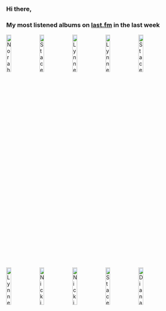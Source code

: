 ### Hi there, 

### My most listened albums on [last.fm](https://www.last.fm/user/jfdesignnet) in the last week

[<img src='https://lastfm.freetls.fastly.net/i/u/300x300/e3c79547d80c906d1e957b4dc5030679.jpg' width='16%' height='16%' alt='Norah Jones - Come Away With Me (Super Deluxe Edition)'>](https://www.last.fm/music/norah%2bjones/come%2baway%2bwith%2bme%2b%2528super%2bdeluxe%2bedition%2529)&nbsp;
[<img src='https://lastfm.freetls.fastly.net/i/u/300x300/01e9370e5271fb039110cf99d1553558.jpg' width='16%' height='16%' alt='Stacey Kent - Its A Wonderful World'>](https://www.last.fm/music/stacey%2bkent/it%2527s%2ba%2bwonderful%2bworld)&nbsp;
[<img src='https://lastfm.freetls.fastly.net/i/u/300x300/246e63c6b14548919d6efe2f44208fe0.jpg' width='16%' height='16%' alt='Lynne Arriale Trio - Lynne Arriale Trio Live'>](https://www.last.fm/music/lynne%2barriale%2btrio/lynne%2barriale%2btrio%2blive)&nbsp;
[<img src='https://lastfm.freetls.fastly.net/i/u/300x300/18badcd2f84688bf1f8ccbcf46094bf5.jpg' width='16%' height='16%' alt='Lynne Arriale Trio - Chimes of Freedom'>](https://www.last.fm/music/lynne%2barriale%2btrio/chimes%2bof%2bfreedom)&nbsp;
[<img src='https://lastfm.freetls.fastly.net/i/u/300x300/d9832bb96dfc107d869179a317a0dd9f.jpg' width='16%' height='16%' alt='Stacey Kent - Dreamer in Concert (Bonus Edition)'>](https://www.last.fm/music/stacey%2bkent/dreamer%2bin%2bconcert%2b%2528bonus%2bedition%2529)&nbsp;
<br>
[<img src='https://lastfm.freetls.fastly.net/i/u/300x300/fcaa745d6c645b638bc90466ef1b80d6.jpg' width='16%' height='16%' alt='Lynne Arriale Trio - The Lights Are Always On'>](https://www.last.fm/music/lynne%2barriale%2btrio/the%2blights%2bare%2balways%2bon)&nbsp;
[<img src='https://lastfm.freetls.fastly.net/i/u/300x300/b96429822b40dfdb2fb6e8b98b7b8c70.jpg' width='16%' height='16%' alt='Nicki Parrott - Papa Loves Mambo'>](https://www.last.fm/music/nicki%2bparrott/papa%2bloves%2bmambo)&nbsp;
[<img src='https://lastfm.freetls.fastly.net/i/u/300x300/34ebc6013c4455a1488027fc694b18cd.jpg' width='16%' height='16%' alt='Nicki Parrott - Great 70s'>](https://www.last.fm/music/nicki%2bparrott/great%2b70%2527s)&nbsp;
[<img src='https://lastfm.freetls.fastly.net/i/u/300x300/02047d90c03f4dd9cd32263b56d3d3d4.jpg' width='16%' height='16%' alt='Stacey Kent - In Love Again'>](https://www.last.fm/music/stacey%2bkent/in%2blove%2bagain)&nbsp;
[<img src='https://lastfm.freetls.fastly.net/i/u/300x300/64c510b08bc133de30589d3c05406866.jpg' width='16%' height='16%' alt='Diana Krall - Stepping Out (Remastered)'>](https://www.last.fm/music/diana%2bkrall/stepping%2bout%2b%2528remastered%2529)&nbsp;
<br>
